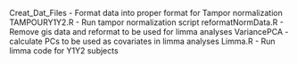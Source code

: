 Creat_Dat_Files - Format data into proper format for Tampor normalization
TAMPOURY1Y2.R - Run tampor normalization script
reformatNormData.R - Remove gis data and reformat to be used for limma analyses
VariancePCA - calculate PCs to be used as covariates in limma analyses
Limma.R - Run limma code for Y1Y2 subjects
